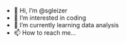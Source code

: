 - 👋 Hi, I’m @sgleizer
- 👀 I’m interested in coding
- 🌱 I’m currently learning data analysis
- 📫 How to reach me...

<!---
sgleizer/sgleizer is a ✨ special ✨ repository because its `README.md` (this file) appears on your GitHub profile.
You can click the Preview link to take a look at your changes.
--->
